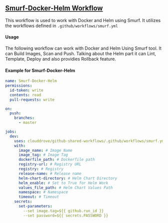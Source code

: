 ## [Smurf-Docker-Helm Workflow](https://github.com/clouddrove/github-shared-workflows/blob/master/.github/workflows/smurf.yml)

This workflow is used to work with Docker and Helm using Smurf. It utilizes the workflows defined in `.github/workflows/smurf.yml`

#### Usage
The following workflow can work with Docker and Helm Using Smurf tool. It can Build Images, Scan and Push. Talking about the Helm part it can Lint, Template, Deploy and also providies Rollback feature.

#### Example for  Smurf-Docker-Helm

```yaml
name: Smurf-Docker-Helm
permissions: 
  id-token: write
  contents: read
  pull-requests: write

on:
  push:
    branches:
      - master

jobs:
  dev:
    uses: clouddrove/github-shared-workflows/.github/workflows/smurf.yml@master
    with:
      image_name: # Image Name
      image_tag: # Image Tag
      dockerfile_path: # Dockerfile path
      registry-url: # Registry URL
      registry: # Registry
      release-name: # Release name
      helm-chart-directory: # Helm Chart Directory
      helm_enable: # Set to True for Helm Work
      values_file_path: # Helm Chart Values Path
      namespace: # Namespace
      timeout: # Timeout
    secrets:
      set-parameters:
        --set image.tag=${{ github.run_id }}
        --set password=${{ secrets.PASSWORD }}
```